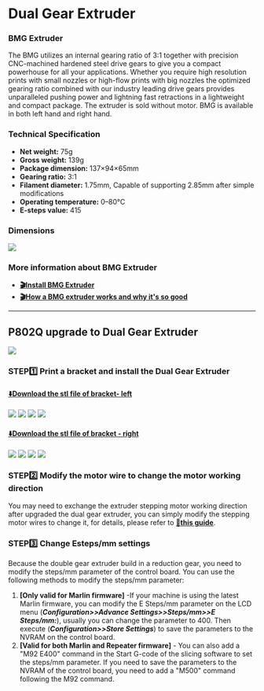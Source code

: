 # Dual Gear Extruder
### BMG Extruder
The BMG utilizes an internal gearing ratio of 3:1 together with precision CNC-machined hardened steel drive gears to give you a compact powerhouse for all your applications.
Whether you require high resolution prints with small nozzles or high-flow prints with big nozzles the optimized gearing ratio combined with our industry leading drive gears provides unparalleled pushing power and lightning fast retractions in a lightweight and compact package.
The extruder is sold without motor.
BMG is available in both left hand and right hand. 
### Technical Specification
- **Net weight:** 75g
- **Gross weight:** 139g
- **Package dimension:** 137×94×65mm
- **Gearing ratio:** 3:1
- **Filament diameter:** 1.75mm, Capable of supporting 2.85mm after simple modifications
- **Operating temperature:** 0–80°C
- **E-steps value:** 415
### Dimensions
![](BMG-Size.jpg)

### More information about BMG Extruder
- **[:clapper:Install BMG Extruder ](https://youtu.be/87OYybHhPFA)**
- **[:clapper:How a BMG extruder works and why it's so good](https://youtu.be/f2KTWnF3r1k)**

-----
## P802Q upgrade to Dual Gear Extruder
![](./P802Q/QR2_BMG.jpg)
### STEP:one: Print a bracket and install the Dual Gear Extruder
#### [:arrow_down:Download the stl file of bracket- left](./P802Q/BMG_BR_L.zip)
![](./P802Q/L1.jpg)
![](./P802Q/L2.jpg)
![](./P802Q/L3.jpg)
![](./P802Q/L4.jpg)
#### [:arrow_down:Download the stl file of bracket - right](./P802Q/BMG_BR_R.zip)
![](./P802Q/R1.jpg)
![](./P802Q/R2.jpg)
![](./P802Q/R3.jpg)
![](./P802Q/R4.jpg)
### STEP:two: Modify the motor wire to change the motor working direction
You may need to exchange the extruder stepping motor working direction after upgraded the dual gear extruder, you can simply modify the stepping motor wires to change it, for details, please refer to [:book:**this guide**](https://github.com/ZONESTAR3D/Upgrade-kit-guide/tree/main/Motor_Driver#how-to-change-working-direction-by-exchange-motor-wiring).
### STEP:three: Change Esteps/mm settings
Because the double gear extruder build in a reduction gear, you need to modify the steps/mm parameter of the control board. You can use the following methods to modify the steps/mm parameter:    
1. **[Only valid for Marlin firmware]** -If your machine is using the latest Marlin firmware, you can modify the E Steps/mm parameter on the LCD menu (***Configuration>>Advance Settings>>Steps/mm>>E Steps/mm:***), usually you can change the parameter to 400. Then execute (***Configuration>>Store Settings***) to save the parameters to the NVRAM on the control board.
2. **[Valid for both Marlin and Repeater firmware]** - You can also add a "M92 E400" command in the Start G-code of the slicing software to set the steps/mm parameter. If you need to save the parameters to the NVRAM of the control board, you need to add a "M500" command following the M92 command.

<!-- -----
## Z9V5Pro upgrade to Dual Gear Extruder
**[:clapper: Video turorial]()** -->


